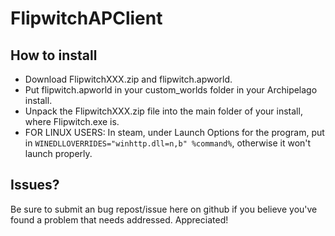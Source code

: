 # FlipwitchAPClient

## How to install

- Download FlipwitchXXX.zip and flipwitch.apworld.
- Put flipwitch.apworld in your custom_worlds folder in your Archipelago install.
- Unpack the FlipwitchXXX.zip file into the main folder of your install, where Flipwitch.exe is.
- FOR LINUX USERS: In steam, under Launch Options for the program, put in `WINEDLLOVERRIDES="winhttp.dll=n,b" %command%`, otherwise it won't launch properly.

## Issues?
Be sure to submit an bug repost/issue here on github if you believe you've found a problem that needs addressed.  Appreciated!
